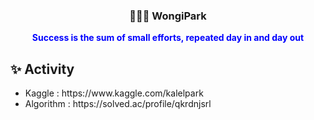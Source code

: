 <h3  align="center">👩🏻‍💻 WongiPark</h3>
  
<p style="color:blue;" align = "center"> <strong>Success is the sum of small efforts, repeated day in and day out</strong> </p>
<!--   <h3 align="center">🧑🏼‍💻 Tech Stack</h3> -->
<!-- <div align="center">
    <h3 align="center">I Love Python</h3> -->
<!--   <img src="https://img.shields.io/badge/Python-3776AB?style=for-the-badge&logo=Python&logoColor=white"/></a>&nbsp  -->
</div>
  <h2> ✨
Activity</h2>
  <ul>
    <li>
      <span>Kaggle : https://www.kaggle.com/kalelpark</span>
    </li>
    <li>
      <span>Algorithm : https://solved.ac/profile/qkrdnjsrl</span>
    </li>
  </ul>
</div>
<!-- <div>
<---  <h2> 🌟 
Achievement</h2>
  <ul>
    <li>
      <span>2021.12.24 Achievement Kaggle Notebook Expert</span>
    </li>
    <li>
      <span>2021.12.03 오산시 빅데이터 분석 공모전 수상(3등) 🥉</span>
    </li>    
  </ul>
    <li>
      <span>Tech Blog : https://blog.naver.com/qkrdnjsrl0628</span>
    </li>
</div> <--- -->
